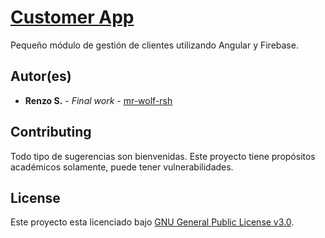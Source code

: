 # [Customer App](https://github.com/mr-wolf-rsh/customer-app/)

Pequeño módulo de gestión de clientes utilizando Angular y Firebase.

## Autor(es)

* **Renzo S.** - *Final work* - [mr-wolf-rsh](https://github.com/mr-wolf-rsh/)

## Contributing

Todo tipo de sugerencias son bienvenidas. Este proyecto tiene propósitos académicos solamente, puede tener vulnerabilidades.

## License

Este proyecto esta licenciado bajo [GNU General Public License v3.0](https://choosealicense.com/licenses/gpl-3.0/).
